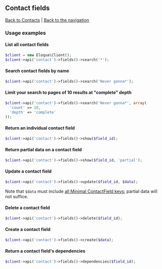 ## Contact fields
[Back to Contacts](../contacts.md) | [Back to the navigation](../index.md)

### Usage examples

#### List all contact fields
```php
$client = new Eloqua\Client();
$client->api('contact')->fields()->search('*');
```

#### Search contact fields by name
```php
$client->api('contact')->fields()->search('Never gonna*');
```

#### Limit your search to pages of 10 results at "complete" depth
```php
$client->api('contact')->fields()->search('Never gonna*', array(
  'count' => 10,
  'depth' => 'complete'
));
```

#### Return an individual contact field
```php
$client->api('contact')->fields()->show($field_id);
```

#### Return partial data on a contact field
```php
$client->api('contact')->fields()->show($field_id, 'partial');
```

#### Update a contact field
```php
$client->api('contact')->fields()->update($field_id, $data);
```
Note that `$data` must include [all Minimal ContactField keys](); partial data
will not suffice.

#### Delete a contact field
```php
$client->api('contact')->fields()->delete($field_id);
```

#### Create a contact field
```php
$client->api('contact')->fields()->create($data);
```

#### Return a contact field's dependencies
```php
$client->api('contact')->fields()->dependencies($field_id);
```

[all Minimal ContactField keys]: http://secure.eloqua.com/api/docs/Static/Rest/2.0/doc.htm#ContactField
